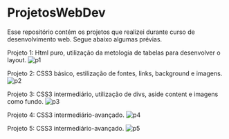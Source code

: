 # ProjetosWebDev
Esse repositório contém os projetos que realizei durante curso de desenvolvimento web.
Segue abaixo algumas prévias.

Projeto 1: Html puro, utilização da metologia de tabelas para desenvolver o layout.
![p1](https://user-images.githubusercontent.com/47941429/75451853-025b1200-5950-11ea-82d7-6d1d69e21ec7.png)

Projeto 2: CSS3 básico, estilização de fontes, links, background e imagens.
![p2](https://user-images.githubusercontent.com/47941429/75451863-04bd6c00-5950-11ea-8054-a99ed2ca5231.png)

Projeto 3: CSS3 intermediário, utilização de divs, aside content e imagens como fundo.
![p3](https://user-images.githubusercontent.com/47941429/75451869-05ee9900-5950-11ea-864a-b0ccd527a124.png)

Projeto 4: CSS3 intermediário-avançado.
![p4](https://user-images.githubusercontent.com/47941429/75451871-06872f80-5950-11ea-8cb5-9a0daf04c053.png)

Projeto 5: CSS3 intermediário-avançado. 
![p5](https://user-images.githubusercontent.com/47941429/75451875-0850f300-5950-11ea-8c19-59df5a8e14de.png)









